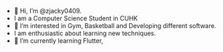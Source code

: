 - 👋 Hi, I’m @zjacky0409.
- I am a Computer Science Student in CUHK
- 👀 I’m interested in Gym, Basketball and Developing different software.
- I am enthusiastic about learning new techniques.
- 🌱 I’m currently learning Flutter,

<!---
zjacky0409/zjacky0409 is a ✨ special ✨ repository because its `README.md` (this file) appears on your GitHub profile.
You can click the Preview link to take a look at your changes.
--->
